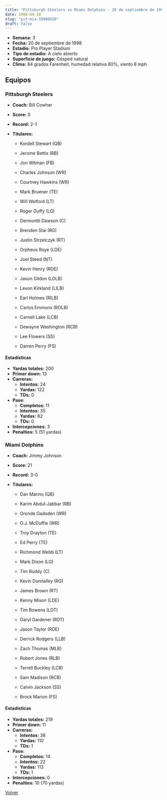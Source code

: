 ```yaml
---
title: "Pittsburgh Steelers vs Miami Dolphins - 20 de septiembre de 1998"
date: 1998-09-20
slug: "pit-mia-19980920"
draft: false
---
```


- **Semana:** 3
- **Fecha:** 20 de septiembre de 1998
- **Estadio:** Pro Player Stadium
- **Tipo de estadio:** A cielo abierto
- **Superficie de juego:** Césped natural
- **Clima:** 84 grados Farenheit, humedad relativa 80%, viento 8 mph

## Equipos


### Pittsburgh Steelers
* **Coach:** Bill Cowher
* **Score:** 0
* **Record:** 2-1
* **Titulares:** 

  * Kordell Stewart (QB) 

  * Jerome Bettis (RB) 

  * Jon Witman (FB) 

  * Charles Johnson (WR) 

  * Courtney Hawkins (WR) 

  * Mark Bruener (TE) 

  * Will Wolford (LT) 

  * Roger Duffy (LG) 

  * Dermontti Dawson (C) 

  * Brenden Stai (RG) 

  * Justin Strzelczyk (RT) 

  * Orpheus Roye (LDE) 

  * Joel Steed (NT) 

  * Kevin Henry (RDE) 

  * Jason Gildon (LOLB) 

  * Levon Kirkland (LILB) 

  * Earl Holmes (RILB) 

  * Carlos Emmons (ROLB) 

  * Carnell Lake (LCB) 

  * Dewayne Washington (RCB) 

  * Lee Flowers (SS) 

  * Darren Perry (FS) 

#### Estadísticas
* **Yardas totales:** 200
* **Primer down:** 13
* **Carreras:**
  * **Intentos:** 24
  * **Yardas:** 122
  * **TDs:** 0
* **Pase:**
  * **Completos:** 11
  * **Intentos:** 35
  * **Yardas:** 82
  * **TDs:** 0
* **Intercepciones:** 3
* **Penalties:** 5 (51 yardas)

### Miami Dolphins
* **Coach:** Jimmy Johnson
* **Score:** 21
* **Record:** 3-0
* **Titulares:** 

  * Dan Marino (QB) 

  * Karim Abdul-Jabbar (RB) 

  * Oronde Gadsden (WR) 

  * O.J. McDuffie (WR) 

  * Troy Drayton (TE) 

  * Ed Perry (TE) 

  * Richmond Webb (LT) 

  * Mark Dixon (LG) 

  * Tim Ruddy (C) 

  * Kevin Donnalley (RG) 

  * James Brown (RT) 

  * Kenny Mixon (LDE) 

  * Tim Bowens (LDT) 

  * Daryl Gardener (RDT) 

  * Jason Taylor (RDE) 

  * Derrick Rodgers (LLB) 

  * Zach Thomas (MLB) 

  * Robert Jones (RLB) 

  * Terrell Buckley (LCB) 

  * Sam Madison (RCB) 

  * Calvin Jackson (SS) 

  * Brock Marion (FS) 

#### Estadísticas
* **Yardas totales:** 219
* **Primer down:** 11
* **Carreras:**
  * **Intentos:** 38
  * **Yardas:** 110
  * **TDs:** 1
* **Pase:**
  * **Completos:** 14
  * **Intentos:** 22
  * **Yardas:** 113
  * **TDs:** 1
* **Intercepciones:** 0
* **Penalties:** 10 (70 yardas)


[Volver](/historia/1998)

